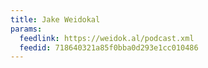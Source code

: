 ```yaml
---
title: Jake Weidokal
params:
  feedlink: https://weidok.al/podcast.xml
  feedid: 718640321a85f0bba0d293e1cc010486
---
```


